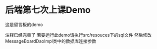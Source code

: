 # 后端第七次上课Demo

这是留言板的demo

注释已经完善了 若要运行此demo请执行src/resouces下的sql文件 然后修改MessageBoardDaoImpl类中的数据库连接参数